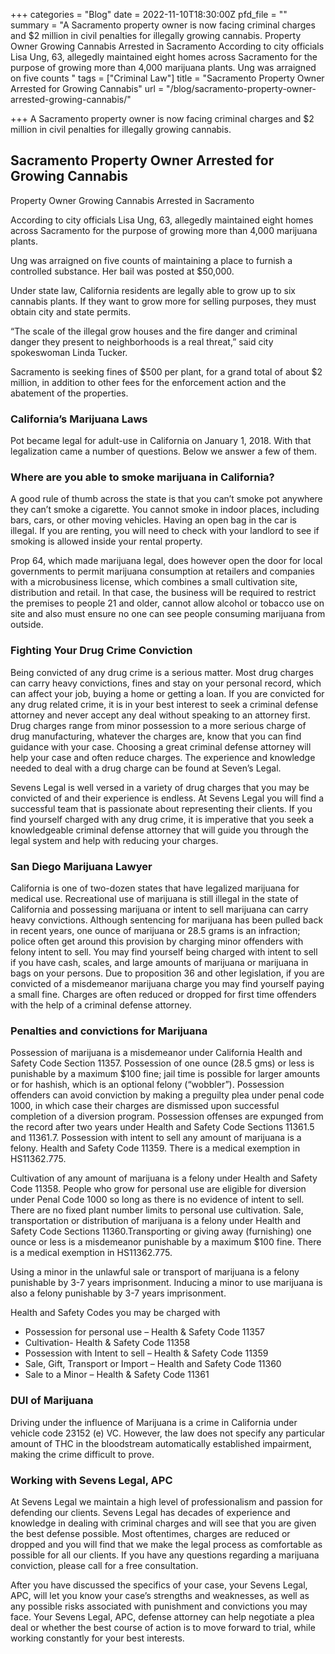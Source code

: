 +++
categories = "Blog"
date = 2022-11-10T18:30:00Z
pfd_file = ""
summary = "A Sacramento property owner is now facing criminal charges and $2 million in civil penalties for illegally growing cannabis. Property Owner Growing Cannabis Arrested in Sacramento According to city officials Lisa Ung, 63, allegedly maintained eight homes across Sacramento for the purpose of growing more than 4,000 marijuana plants. Ung was arraigned on five counts "
tags = ["Criminal Law"]
title = "Sacramento Property Owner Arrested for Growing Cannabis"
url = "/blog/sacramento-property-owner-arrested-growing-cannabis/"

+++
A Sacramento property owner is now facing criminal charges and $2 million in civil penalties for illegally growing cannabis.

## Sacramento Property Owner Arrested for Growing Cannabis

Property Owner Growing Cannabis Arrested in Sacramento

According to city officials Lisa Ung, 63, allegedly maintained eight homes across Sacramento for the purpose of growing more than 4,000 marijuana plants.

Ung was arraigned on five counts of maintaining a place to furnish a controlled substance. Her bail was posted at $50,000.

Under state law, California residents are legally able to grow up to six cannabis plants. If they want to grow more for selling purposes, they must obtain city and state permits.

“The scale of the illegal grow houses and the fire danger and criminal danger they present to neighborhoods is a real threat,” said city spokeswoman Linda Tucker.

Sacramento is seeking fines of $500 per plant, for a grand total of about $2 million, in addition to other fees for the enforcement action and the abatement of the properties.

### California’s Marijuana Laws

Pot became legal for adult-use in California on January 1, 2018. With that legalization came a number of questions. Below we answer a few of them.

### Where are you able to smoke marijuana in California?

A good rule of thumb across the state is that you can’t smoke pot anywhere they can’t smoke a cigarette. You cannot smoke in indoor places, including bars, cars, or other moving vehicles. Having an open bag in the car is illegal. If you are renting, you will need to check with your landlord to see if smoking is allowed inside your rental property.

Prop 64, which made marijuana legal, does however open the door for local governments to permit marijuana consumption at retailers and companies with a microbusiness license, which combines a small cultivation site, distribution and retail. In that case, the business will be required to restrict the premises to people 21 and older, cannot allow alcohol or tobacco use on site and also must ensure no one can see people consuming marijuana from outside.

### Fighting Your Drug Crime Conviction

Being convicted of any drug crime is a serious matter. Most drug charges can carry heavy convictions, fines and stay on your personal record, which can affect your job, buying a home or getting a loan. If you are convicted for any drug related crime, it is in your best interest to seek a criminal defense attorney and never accept any deal without speaking to an attorney first. Drug charges range from minor possession to a more serious charge of drug manufacturing, whatever the charges are, know that you can find guidance with your case. Choosing a great criminal defense attorney will help your case and often reduce charges. The experience and knowledge needed to deal with a drug charge can be found at Seven’s Legal.

Sevens Legal is well versed in a variety of drug charges that you may be convicted of and their experience is endless. At Sevens Legal you will find a successful team that is passionate about representing their clients. If you find yourself charged with any drug crime, it is imperative that you seek a knowledgeable criminal defense attorney that will guide you through the legal system and help with reducing your charges.

### San Diego Marijuana Lawyer

California is one of two-dozen states that have legalized marijuana for medical use. Recreational use of marijuana is still illegal in the state of California and possessing marijuana or intent to sell marijuana can carry heavy convictions. Although sentencing for marijuana has been pulled back in recent years, one ounce of marijuana or 28.5 grams is an infraction; police often get around this provision by charging minor offenders with felony intent to sell. You may find yourself being charged with intent to sell if you have cash, scales, and large amounts of marijuana or marijuana in bags on your persons. Due to proposition 36 and other legislation, if you are convicted of a misdemeanor marijuana charge you may find yourself paying a small fine. Charges are often reduced or dropped for first time offenders with the help of a criminal defense attorney.

### Penalties and convictions for Marijuana

Possession of marijuana is a misdemeanor under California Health and Safety Code Section 11357. Possession of one ounce (28.5 gms) or less is punishable by a maximum $100 fine; jail time is possible for larger amounts or for hashish, which is an optional felony (“wobbler”). Possession offenders can avoid conviction by making a preguilty plea under penal code 1000, in which case their charges are dismissed upon successful completion of a diversion program. Possession offenses are expunged from the record after two years under Health and Safety Code Sections 11361.5 and 11361.7. Possession with intent to sell any amount of marijuana is a felony. Health and Safety Code 11359. There is a medical exemption in HS11362.775.

Cultivation of any amount of marijuana is a felony under Health and Safety Code 11358. People who grow for personal use are eligible for diversion under Penal Code 1000 so long as there is no evidence of intent to sell. There are no fixed plant number limits to personal use cultivation. Sale, transportation or distribution of marijuana is a felony under Health and Safety Code Sections 11360.Transporting or giving away (furnishing) one ounce or less is a misdemeanor punishable by a maximum $100 fine. There is a medical exemption in HS11362.775.

Using a minor in the unlawful sale or transport of marijuana is a felony punishable by 3-7 years imprisonment. Inducing a minor to use marijuana is also a felony punishable by 3-7 years imprisonment.

Health and Safety Codes you may be charged with

* Possession for personal use – Health & Safety Code 11357
* Cultivation- Health & Safety Code 11358
* Possession with Intent to sell – Health & Safety Code 11359
* Sale, Gift, Transport or Import – Health and Safety Code 11360
* Sale to a Minor – Health & Safety Code 11361

### DUI of Marijuana

Driving under the influence of Marijuana is a crime in California under vehicle code 23152 (e) VC. However, the law does not specify any particular amount of THC in the bloodstream automatically established impairment, making the crime difficult to prove.

### Working with Sevens Legal, APC

At Sevens Legal we maintain a high level of professionalism and passion for defending our clients. Sevens Legal has decades of experience and knowledge in dealing with criminal charges and will see that you are given the best defense possible. Most oftentimes, charges are reduced or dropped and you will find that we make the legal process as comfortable as possible for all our clients. If you have any questions regarding a marijuana conviction, please call for a free consultation.

After you have discussed the specifics of your case, your Sevens Legal, APC, will let you know your case’s strengths and weaknesses, as well as any possible risks associated with punishment and convictions you may face. Your Sevens Legal, APC, defense attorney can help negotiate a plea deal or whether the best course of action is to move forward to trial, while working constantly for your best interests.
